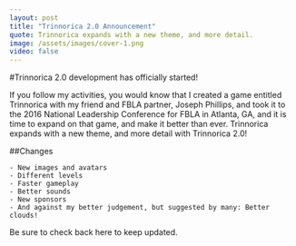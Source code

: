 ```yaml
---
layout: post
title: "Trinnorica 2.0 Announcement"
quote: Trinnorica expands with a new theme, and more detail.
image: /assets/images/cover-1.png
video: false
---
```


#Trinnorica 2.0 development has officially started!

If you follow my activities, you would know that I created a game entitled Trinnorica with my friend and FBLA partner, Joseph Phillips, and took it to the 2016 National Leadership Conference for FBLA in Atlanta, GA, and it is time to expand on that game, and make it better than ever. Trinnorica expands with a new theme, and more detail with Trinnorica 2.0!

##Changes

```
- New images and avatars
- Different levels
- Faster gameplay
- Better sounds
- New sponsors
- And against my better judgement, but suggested by many: Better clouds!
```

Be sure to check back here to keep updated.
